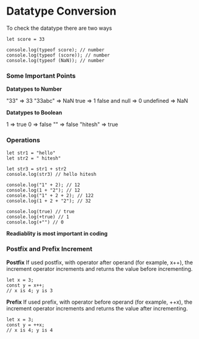 # Datatype Conversion

To check the datatype there are two ways

```
let score = 33

console.log(typeof score); // number
console.log(typeof (score)); // number
console.log(typeof (NaN)); // number

```

### Some Important Points

**Datatypes to Number**

"33" => 33
"33abc" => NaN
true => 1
false and null => 0
undefined => NaN

**Datatypes to Boolean**

1 => true
0 => false
"" => false
"hitesh" => true

### Operations

```
let str1 = "hello"
let str2 = " hitesh"

let str3 = str1 + str2
console.log(str3) // hello hitesh

console.log("1" + 2); // 12
console.log(1 + "2"); // 12
console.log("1" + 2 + 2); // 122
console.log(1 + 2 + "2"); // 32
```

```
console.log(true) // true
console.log(+true) // 1
console.log(+"") // 0

```

**Readiablity is most important in coding**

### Postfix and Prefix Increment

**Postfix**
If used postfix, with operator after operand (for example, x++), the increment operator increments and returns the value before incrementing.

```
let x = 3;
const y = x++;
// x is 4; y is 3
```

**Prefix**
If used prefix, with operator before operand (for example, ++x), the increment operator increments and returns the value after incrementing.

```
let x = 3;
const y = ++x;
// x is 4; y is 4
```

